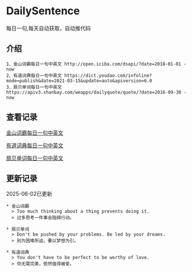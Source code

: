 # DailySentence

每日一句,每天自动获取，自动推代码

## 介绍

```
1、金山词霸每日一句中英文 http://open.iciba.com/dsapi/?date=2018-01-01 - now
2、有道词典每日一句中英文 https://dict.youdao.com/infoline?mode=publish&date=2021-03-15&update=auto&apiversion=6.0
3、扇贝单词每日一句中英文 https://apiv3.shanbay.com/weapps/dailyquote/quote/?date=2016-09-30 - now
```

## 查看记录

[金山词霸每日一句中英文](./data/iciba/)

[有道词典每日一句中英文](./data/youdao/)

[扇贝单词每日一句中英文](./data/shanbay/)

## 更新记录
2025-06-02已更新 
```
* 金山词霸
  > Too much thinking about a thing prevents doing it.
  > 过多思考一件事会阻碍行动。

* 扇贝单词
  > Don't be pushed by your problems. Be led by your dreams.
  > 别为困难所迫，要以梦想为引。

* 有道词典
  > You don't have to be perfect to be worthy of love.
  > 你无需完美，依然值得被爱。

```
